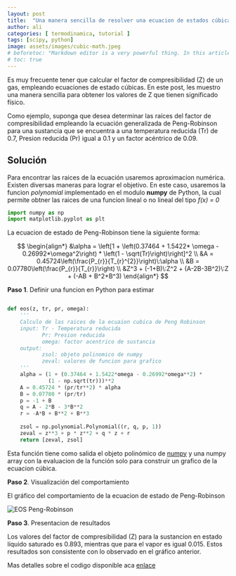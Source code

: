 ```yaml
---
layout: post
title:  "Una manera sencilla de resolver una ecuacion de estados cúbica."
author: ali
categories: [ termodinamica, tutorial ]
tags: [scipy, python]
image: assets/images/cubic-math.jpeg
# beforetoc: "Markdown editor is a very powerful thing. In this article I'm going to show you what you can actually do with it, some tricks and tips while editing your post."
# toc: true
---
```

Es muy frecuente tener que calcular el factor de compresibilidad (Z) de un gas, empleando ecuaciones de estado cúbicas. En este post, les muestro una manera sencilla para obtener  los valores de Z que tienen significado físico.

Como ejemplo, suponga que desea determinar las raíces del factor de compresibilidad empleando la ecuación generalizada de Peng-Robinson para una sustancia que se encuentra a una temperatura reducida (Tr) de 0.7, Presion reducida (Pr) igual a 0.1 y un factor acéntrico de 0.09.

## Solución

Para encontrar las raices de la ecuación usaremos aproximacion numérica. Existen diversas maneras para lograr el objetivo. En este caso, usaremos la funcion *polynomial* implementado en el modulo **numpy** de Python, la cual permite obtner las raices de una funcion lineal o no lineal del tipo *f(x) = 0*

```python
import numpy as np
import matplotlib.pyplot as plt
```

La ecuacion de estado de Peng-Robinson tiene la siguiente forma:

$$
\begin{align*}
&\alpha = \left[1 + \left(0.37464 + 1.5422* \omega - 0.26992*\omega^2\right) * \left(1 - \sqrt(Tr)\right)\right]^2 \\
&A = 0.45724\left(\frac{P_{r}}{T_{r}^{2}}\right)\:\alpha \\
&B = 0.07780\left(\frac{P_{r}}{T_{r}}\right) \\
&Z^3 + (-1+B)\:Z^2 + (A-2B-3B^2)\:Z + (-AB + B^2+B^3)
\end{align*}
$$

**Paso 1**. Definir una funcion en Python para estimar 

```python

def eos(z, tr, pr, omega):
    '''
    Calculo de las raices de la ecuaion cubica de Peng Robinson
    input: Tr - Temperatura reducida
           Pr: Presion reducida
           omega: factor acentrico de sustancia
    output:
           zsol: objeto polinomico de numpy
           zeval: valores de funcion para grafico
    '''
    alpha = (1 + (0.37464 + 1.5422*omega - 0.26992*omega**2) * 
             (1 - np.sqrt(tr)))**2
    A = 0.45724 * (pr/tr**2) * alpha
    B = 0.07780 * (pr/tr)
    p = -1 + B
    q = A - 2*B - 3*B**2
    r = -A*B + B**2 + B**3
    
    zsol = np.polynomial.Polynomial((r, q, p, 1))
    zeval = z**3 + p * z**2 + q * z + r
    return [zeval, zsol]
```

Esta función tiene como salida el objeto polinómico de [numpy](https://numpy.org/doc/stable/reference/generated/numpy.polynomial.polynomial.Polynomial.html) y una numpy array con la evaluacion de la función solo para construir un grafico de la ecuacion cúbica.

**Paso 2**. Visualización del comportamiento

El gráfico del comportamiento de la ecuacion de estado de Peng-Robinson

![EOS Peng-Robinson](https://ik.imagekit.io/x860v02j7/figura-zvalues_WAJJwfHUC.png?ik-sdk-version=javascript-1.4.3&updatedAt=1662416424323
)

**Paso 3**. Presentacion de resultados

Los valores del factor de compresibilidad (Z) para la sustancion en estado líquido saturado es 0.893, mientras que para el vapor es igual 0.015. Estos resultados son consistente con lo observado en el gráfico anterior.

Mas detalles sobre el codigo disponible aca [enlace](https://github.com/aliglara/posts/blob/main/codes/cubica-solucion-numpy.ipynb)